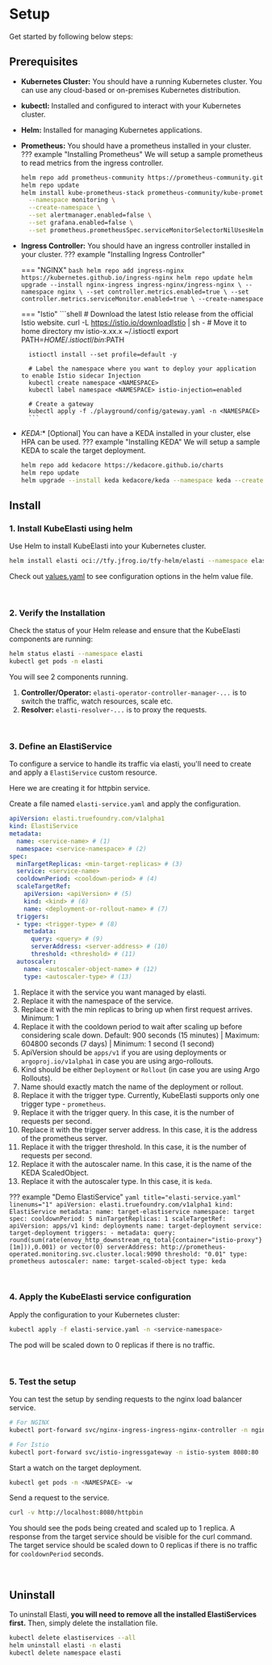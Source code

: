 # Setup

Get started by following below steps:

## Prerequisites

- **Kubernetes Cluster:** You should have a running Kubernetes cluster. You can use any cloud-based or on-premises Kubernetes distribution.
- **kubectl:** Installed and configured to interact with your Kubernetes cluster.
- **Helm:** Installed for managing Kubernetes applications.
- **Prometheus:** You should have a prometheus installed in your cluster.
??? example "Installing Prometheus"
    We will setup a sample prometheus to read metrics from the ingress controller.

    ```bash
    helm repo add prometheus-community https://prometheus-community.github.io/helm-charts
    helm repo update
    helm install kube-prometheus-stack prometheus-community/kube-prometheus-stack \
      --namespace monitoring \
      --create-namespace \
      --set alertmanager.enabled=false \
      --set grafana.enabled=false \
      --set prometheus.prometheusSpec.serviceMonitorSelectorNilUsesHelmValues=false
    ```
- **Ingress Controller:** You should have an ingress controller installed in your cluster.
??? example "Installing Ingress Controller"
    
    === "NGINX"
        ```bash
          helm repo add ingress-nginx https://kubernetes.github.io/ingress-nginx
          helm repo update
          helm upgrade --install nginx-ingress ingress-nginx/ingress-nginx \
            --namespace nginx \
            --set controller.metrics.enabled=true \
            --set controller.metrics.serviceMonitor.enabled=true \
            --create-namespace
        ```

    === "Istio"
        ```shell
        # Download the latest Istio release from the official Istio website.
        curl -L https://istio.io/downloadIstio | sh -
        # Move it to home directory
        mv istio-x.xx.x ~/.istioctl
        export PATH=$HOME/.istioctl/bin:$PATH

        istioctl install --set profile=default -y

        # Label the namespace where you want to deploy your application to enable Istio sidecar Injection
        kubectl create namespace <NAMESPACE>
        kubectl label namespace <NAMESPACE> istio-injection=enabled

        # Create a gateway
        kubectl apply -f ./playground/config/gateway.yaml -n <NAMESPACE>
        ```

- **KEDA*:** [Optional] You can have a KEDA installed in your cluster, else HPA can be used.
??? example "Installing KEDA"
    We will setup a sample KEDA to scale the target deployment.

    ```bash
    helm repo add kedacore https://kedacore.github.io/charts
    helm repo update
    helm upgrade --install keda kedacore/keda --namespace keda --create-namespace --wait --timeout 180s
    ```

## Install

### **1. Install KubeElasti using helm**

Use Helm to install KubeElasti into your Kubernetes cluster. 

```bash
helm install elasti oci://tfy.jfrog.io/tfy-helm/elasti --namespace elasti --create-namespace
```

Check out [values.yaml](https://github.com/truefoundry/KubeElasti/blob/main/charts/elasti/values.yaml) to see configuration options in the helm value file.

<br>

### **2. Verify the Installation**

Check the status of your Helm release and ensure that the KubeElasti components are running:

```bash
helm status elasti --namespace elasti
kubectl get pods -n elasti
```

You will see 2 components running.

1.  **Controller/Operator:** `elasti-operator-controller-manager-...` is to switch the traffic, watch resources, scale etc.
2.  **Resolver:** `elasti-resolver-...` is to proxy the requests.

<br>

### **3. Define an ElastiService**

To configure a service to handle its traffic via elasti, you'll need to create and apply a `ElastiService` custom resource.

Here we are creating it for httpbin service.   

Create a file named `elasti-service.yaml` and apply the configuration.

```yaml title="elasti-service.yaml" linenums="1"
apiVersion: elasti.truefoundry.com/v1alpha1
kind: ElastiService
metadata:
  name: <service-name> # (1)
  namespace: <service-namespace> # (2)
spec:
  minTargetReplicas: <min-target-replicas> # (3)
  service: <service-name>
  cooldownPeriod: <cooldown-period> # (4)
  scaleTargetRef:
    apiVersion: <apiVersion> # (5)
    kind: <kind> # (6)
    name: <deployment-or-rollout-name> # (7)
  triggers:
  - type: <trigger-type> # (8)
    metadata:
      query: <query> # (9)
      serverAddress: <server-address> # (10)
      threshold: <threshold> # (11)
  autoscaler:
    name: <autoscaler-object-name> # (12)
    type: <autoscaler-type> # (13)
```

1. Replace it with the service you want managed by elasti.
2. Replace it with the namespace of the service.
3. Replace it with the min replicas to bring up when first request arrives. Minimum: 1
4. Replace it with the cooldown period to wait after scaling up before considering scale down. Default: 900 seconds (15 minutes) | Maximum: 604800 seconds (7 days) | Minimum: 1 second (1 second)
5. ApiVersion should be `apps/v1` if you are using deployments or `argoproj.io/v1alpha1` in case you are using argo-rollouts. 
6. Kind should be either `Deployment` or `Rollout` (in case you are using Argo Rollouts).
7. Name should exactly match the name of the deployment or rollout.
8. Replace it with the trigger type. Currently, KubeElasti supports only one trigger type - `prometheus`. 
9. Replace it with the trigger query. In this case, it is the number of requests per second.
10. Replace it with the trigger server address. In this case, it is the address of the prometheus server.
11. Replace it with the trigger threshold. In this case, it is the number of requests per second.
12. Replace it with the autoscaler name. In this case, it is the name of the KEDA ScaledObject.
13. Replace it with the autoscaler type. In this case, it is `keda`.


??? example "Demo ElastiService"
    ```yaml title="elasti-service.yaml" linenums="1"
    apiVersion: elasti.truefoundry.com/v1alpha1
    kind: ElastiService
    metadata:
      name: target-elastiservice
      namespace: target
    spec:
      cooldownPeriod: 5
      minTargetReplicas: 1
      scaleTargetRef:
        apiVersion: apps/v1
        kind: deployments
        name: target-deployment
      service: target-deployment
      triggers:
        - metadata:
            query: round(sum(rate(envoy_http_downstream_rq_total{container="istio-proxy"}[1m])),0.001) or vector(0)
            serverAddress: http://prometheus-operated.monitoring.svc.cluster.local:9090
            threshold: "0.01"
          type: prometheus
      autoscaler:
        name: target-scaled-object
        type: keda
    ```

<br>

### **4. Apply the KubeElasti service configuration**

Apply the configuration to your Kubernetes cluster:

```bash
kubectl apply -f elasti-service.yaml -n <service-namespace>
```

The pod will be scaled down to 0 replicas if there is no traffic.

<br>

### **5. Test the setup**

You can test the setup by sending requests to the nginx load balancer service.

```bash
# For NGINX
kubectl port-forward svc/nginx-ingress-ingress-nginx-controller -n nginx 8080:80

# For Istio
kubectl port-forward svc/istio-ingressgateway -n istio-system 8080:80
```

Start a watch on the target deployment.

```bash
kubectl get pods -n <NAMESPACE> -w
```

Send a request to the service.

```bash
curl -v http://localhost:8080/httpbin
```

You should see the pods being created and scaled up to 1 replica. A response from the   target service should be visible for the curl command.
The target service should be scaled down to 0 replicas if there is no traffic for `cooldownPeriod` seconds.

<br>

## Uninstall

To uninstall Elasti, **you will need to remove all the installed ElastiServices first.** Then, simply delete the installation file.

```bash
kubectl delete elastiservices --all
helm uninstall elasti -n elasti
kubectl delete namespace elasti
```